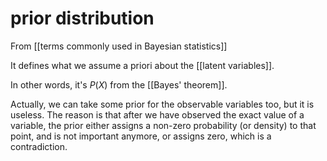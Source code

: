 # prior distribution

From [[terms commonly used in Bayesian statistics]]

It defines what we assume a priori about the [[latent variables]].

In other words, it's $P(X)$ from the [[Bayes' theorem]].

Actually, we can take some prior for the observable variables too, but it is useless. The reason is that after we have observed the exact value of a variable, the prior either assigns a non-zero probability (or density) to that point, and is not important anymore, or assigns zero, which is a contradiction.